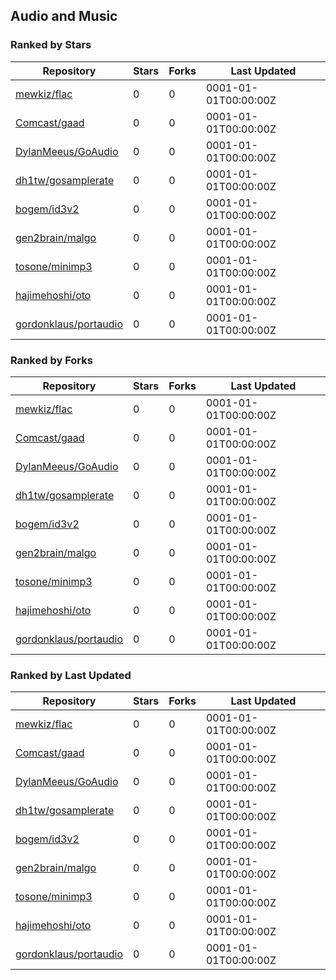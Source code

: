 ## Audio and Music

### Ranked by Stars

| Repository | Stars | Forks | Last Updated |
|------------|-------|-------|--------------|
| [mewkiz/flac](https://github.com/mewkiz/flac) | 0 | 0 | 0001-01-01T00:00:00Z |
| [Comcast/gaad](https://github.com/Comcast/gaad) | 0 | 0 | 0001-01-01T00:00:00Z |
| [DylanMeeus/GoAudio](https://github.com/DylanMeeus/GoAudio) | 0 | 0 | 0001-01-01T00:00:00Z |
| [dh1tw/gosamplerate](https://github.com/dh1tw/gosamplerate) | 0 | 0 | 0001-01-01T00:00:00Z |
| [bogem/id3v2](https://github.com/bogem/id3v2) | 0 | 0 | 0001-01-01T00:00:00Z |
| [gen2brain/malgo](https://github.com/gen2brain/malgo) | 0 | 0 | 0001-01-01T00:00:00Z |
| [tosone/minimp3](https://github.com/tosone/minimp3) | 0 | 0 | 0001-01-01T00:00:00Z |
| [hajimehoshi/oto](https://github.com/hajimehoshi/oto) | 0 | 0 | 0001-01-01T00:00:00Z |
| [gordonklaus/portaudio](https://github.com/gordonklaus/portaudio) | 0 | 0 | 0001-01-01T00:00:00Z |

### Ranked by Forks

| Repository | Stars | Forks | Last Updated |
|------------|-------|-------|--------------|
| [mewkiz/flac](https://github.com/mewkiz/flac) | 0 | 0 | 0001-01-01T00:00:00Z |
| [Comcast/gaad](https://github.com/Comcast/gaad) | 0 | 0 | 0001-01-01T00:00:00Z |
| [DylanMeeus/GoAudio](https://github.com/DylanMeeus/GoAudio) | 0 | 0 | 0001-01-01T00:00:00Z |
| [dh1tw/gosamplerate](https://github.com/dh1tw/gosamplerate) | 0 | 0 | 0001-01-01T00:00:00Z |
| [bogem/id3v2](https://github.com/bogem/id3v2) | 0 | 0 | 0001-01-01T00:00:00Z |
| [gen2brain/malgo](https://github.com/gen2brain/malgo) | 0 | 0 | 0001-01-01T00:00:00Z |
| [tosone/minimp3](https://github.com/tosone/minimp3) | 0 | 0 | 0001-01-01T00:00:00Z |
| [hajimehoshi/oto](https://github.com/hajimehoshi/oto) | 0 | 0 | 0001-01-01T00:00:00Z |
| [gordonklaus/portaudio](https://github.com/gordonklaus/portaudio) | 0 | 0 | 0001-01-01T00:00:00Z |

### Ranked by Last Updated

| Repository | Stars | Forks | Last Updated |
|------------|-------|-------|--------------|
| [mewkiz/flac](https://github.com/mewkiz/flac) | 0 | 0 | 0001-01-01T00:00:00Z |
| [Comcast/gaad](https://github.com/Comcast/gaad) | 0 | 0 | 0001-01-01T00:00:00Z |
| [DylanMeeus/GoAudio](https://github.com/DylanMeeus/GoAudio) | 0 | 0 | 0001-01-01T00:00:00Z |
| [dh1tw/gosamplerate](https://github.com/dh1tw/gosamplerate) | 0 | 0 | 0001-01-01T00:00:00Z |
| [bogem/id3v2](https://github.com/bogem/id3v2) | 0 | 0 | 0001-01-01T00:00:00Z |
| [gen2brain/malgo](https://github.com/gen2brain/malgo) | 0 | 0 | 0001-01-01T00:00:00Z |
| [tosone/minimp3](https://github.com/tosone/minimp3) | 0 | 0 | 0001-01-01T00:00:00Z |
| [hajimehoshi/oto](https://github.com/hajimehoshi/oto) | 0 | 0 | 0001-01-01T00:00:00Z |
| [gordonklaus/portaudio](https://github.com/gordonklaus/portaudio) | 0 | 0 | 0001-01-01T00:00:00Z |

